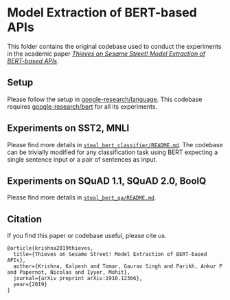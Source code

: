# Model Extraction of BERT-based APIs

This folder contains the original codebase used to conduct the experiments in
the academic paper *[Thieves on Sesame Street! Model Extraction of BERT-based APIs](https://arxiv.org/abs/1910.12366)*.

## Setup

Please follow the setup in [google-research/language](https://github.com/google-research/language). This codebase requires [google-research/bert](https://github.com/google-research/bert) for all its experiments.

## Experiments on SST2, MNLI

Please find more details in [`steal_bert_classifier/README.md`](steal_bert_classifier/README.md). The codebase can be trivially modified for any classification task using BERT expecting a single sentence input or a pair of sentences as input.

## Experiments on SQuAD 1.1, SQuAD 2.0, BoolQ

Please find more details in [`steal_bert_qa/README.md`](steal_bert_qa/README.md).

## Citation

If you find this paper or codebase useful, please cite us.

```
@article{krishna2019thieves,
  title={Thieves on Sesame Street! Model Extraction of BERT-based APIs},
  author={Krishna, Kalpesh and Tomar, Gaurav Singh and Parikh, Ankur P and Papernot, Nicolas and Iyyer, Mohit},
  journal={arXiv preprint arXiv:1910.12366},
  year={2019}
}
```


